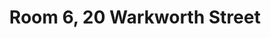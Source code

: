 ---
basin: 'Yes'
cudn: false
floor: First
grade: 3
images: []
living_room: 'No'
location: 20 Warkworth Street
name: '6'
network: Wireless Only
title: Room 6, 20 Warkworth Street
---